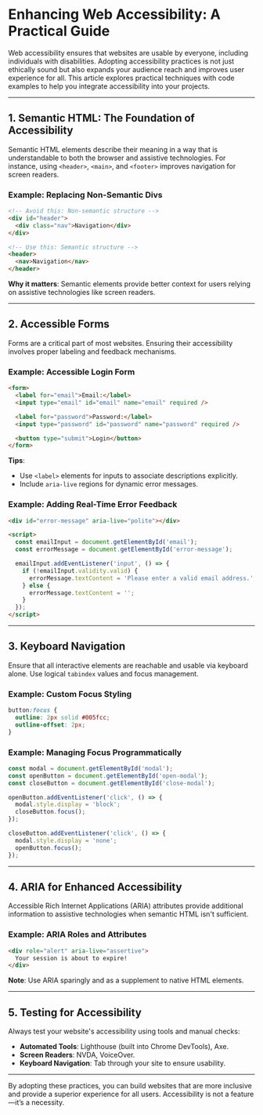 # Enhancing Web Accessibility: A Practical Guide

Web accessibility ensures that websites are usable by everyone, including individuals with disabilities. Adopting accessibility practices is not just ethically sound but also expands your audience reach and improves user experience for all. This article explores practical techniques with code examples to help you integrate accessibility into your projects.

---

## 1. Semantic HTML: The Foundation of Accessibility

Semantic HTML elements describe their meaning in a way that is understandable to both the browser and assistive technologies. For instance, using `<header>`, `<main>`, and `<footer>` improves navigation for screen readers.

### Example: Replacing Non-Semantic Divs

```html
<!-- Avoid this: Non-semantic structure -->
<div id="header">
  <div class="nav">Navigation</div>
</div>

<!-- Use this: Semantic structure -->
<header>
  <nav>Navigation</nav>
</header>
```

**Why it matters**: Semantic elements provide better context for users relying on assistive technologies like screen readers.

---

## 2. Accessible Forms

Forms are a critical part of most websites. Ensuring their accessibility involves proper labeling and feedback mechanisms.

### Example: Accessible Login Form

```html
<form>
  <label for="email">Email:</label>
  <input type="email" id="email" name="email" required />

  <label for="password">Password:</label>
  <input type="password" id="password" name="password" required />

  <button type="submit">Login</button>
</form>
```

**Tips**:
- Use `<label>` elements for inputs to associate descriptions explicitly.
- Include `aria-live` regions for dynamic error messages.

### Example: Adding Real-Time Error Feedback

```html
<div id="error-message" aria-live="polite"></div>

<script>
  const emailInput = document.getElementById('email');
  const errorMessage = document.getElementById('error-message');

  emailInput.addEventListener('input', () => {
    if (!emailInput.validity.valid) {
      errorMessage.textContent = 'Please enter a valid email address.';
    } else {
      errorMessage.textContent = '';
    }
  });
</script>
```

---

## 3. Keyboard Navigation

Ensure that all interactive elements are reachable and usable via keyboard alone. Use logical `tabindex` values and focus management.

### Example: Custom Focus Styling

```css
button:focus {
  outline: 2px solid #005fcc;
  outline-offset: 2px;
}
```

### Example: Managing Focus Programmatically

```javascript
const modal = document.getElementById('modal');
const openButton = document.getElementById('open-modal');
const closeButton = document.getElementById('close-modal');

openButton.addEventListener('click', () => {
  modal.style.display = 'block';
  closeButton.focus();
});

closeButton.addEventListener('click', () => {
  modal.style.display = 'none';
  openButton.focus();
});
```

---

## 4. ARIA for Enhanced Accessibility

Accessible Rich Internet Applications (ARIA) attributes provide additional information to assistive technologies when semantic HTML isn't sufficient.

### Example: ARIA Roles and Attributes

```html
<div role="alert" aria-live="assertive">
  Your session is about to expire!
</div>
```

**Note**: Use ARIA sparingly and as a supplement to native HTML elements.

---

## 5. Testing for Accessibility

Always test your website's accessibility using tools and manual checks:
- **Automated Tools**: Lighthouse (built into Chrome DevTools), Axe.
- **Screen Readers**: NVDA, VoiceOver.
- **Keyboard Navigation**: Tab through your site to ensure usability.

---

By adopting these practices, you can build websites that are more inclusive and provide a superior experience for all users. Accessibility is not a feature—it’s a necessity.
